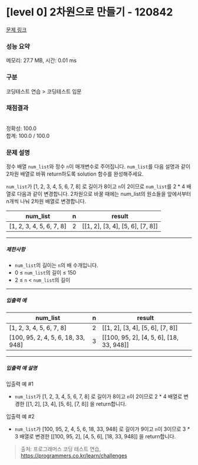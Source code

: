 # [level 0] 2차원으로 만들기 - 120842 

[문제 링크](https://school.programmers.co.kr/learn/courses/30/lessons/120842) 

### 성능 요약

메모리: 27.7 MB, 시간: 0.01 ms

### 구분

코딩테스트 연습 > 코딩테스트 입문

### 채점결과

<br/>정확성: 100.0<br/>합계: 100.0 / 100.0

### 문제 설명

<p style="user-select: auto;">정수 배열 <code style="user-select: auto;">num_list</code>와 정수&nbsp;<code style="user-select: auto;">n</code>이 매개변수로 주어집니다. <code style="user-select: auto;">num_list</code>를 다음 설명과 같이 2차원 배열로 바꿔 return하도록 solution 함수를 완성해주세요.</p>

<p style="user-select: auto;"><code style="user-select: auto;">num_list</code>가 [1, 2, 3, 4, 5, 6, 7, 8] 로 길이가 8이고 <code style="user-select: auto;">n</code>이 2이므로 <code style="user-select: auto;">num_list</code>를 2 * 4 배열로 다음과 같이 변경합니다. 2차원으로 바꿀 때에는 num_list의 원소들을 앞에서부터 n개씩 나눠 2차원 배열로 변경합니다.</p>
<table class="table" style="user-select: auto;">
        <thead style="user-select: auto;"><tr style="user-select: auto;">
<th style="user-select: auto;">num_list</th>
<th style="user-select: auto;">n</th>
<th style="user-select: auto;">result</th>
</tr>
</thead>
        <tbody style="user-select: auto;"><tr style="user-select: auto;">
<td style="user-select: auto;">[1, 2, 3, 4, 5, 6, 7, 8]</td>
<td style="user-select: auto;">2</td>
<td style="user-select: auto;">[[1, 2], [3, 4], [5, 6], [7, 8]]</td>
</tr>
</tbody>
      </table>
<hr style="user-select: auto;">

<h5 style="user-select: auto;">제한사항</h5>

<ul style="user-select: auto;">
<li style="user-select: auto;"><code style="user-select: auto;">num_list</code>의 길이는&nbsp;<code style="user-select: auto;">n</code>의 배 수개입니다.</li>
<li style="user-select: auto;">0 ≤ <code style="user-select: auto;">num_list</code>의 길이 ≤ 150</li>
<li style="user-select: auto;">2 ≤ <code style="user-select: auto;">n</code> &lt; <code style="user-select: auto;">num_list</code>의 길이</li>
</ul>

<hr style="user-select: auto;">

<h5 style="user-select: auto;">입출력 예</h5>
<table class="table" style="user-select: auto;">
        <thead style="user-select: auto;"><tr style="user-select: auto;">
<th style="user-select: auto;">num_list</th>
<th style="user-select: auto;">n</th>
<th style="user-select: auto;">result</th>
</tr>
</thead>
        <tbody style="user-select: auto;"><tr style="user-select: auto;">
<td style="user-select: auto;">[1, 2, 3, 4, 5, 6, 7, 8]</td>
<td style="user-select: auto;">2</td>
<td style="user-select: auto;">[[1, 2], [3, 4], [5, 6], [7, 8]]</td>
</tr>
<tr style="user-select: auto;">
<td style="user-select: auto;">[100, 95, 2, 4, 5, 6, 18, 33, 948]</td>
<td style="user-select: auto;">3</td>
<td style="user-select: auto;">[[100, 95, 2], [4, 5, 6], [18, 33, 948]]</td>
</tr>
</tbody>
      </table>
<hr style="user-select: auto;">

<h5 style="user-select: auto;">입출력 예 설명</h5>

<p style="user-select: auto;">입출력 예 #1</p>

<ul style="user-select: auto;">
<li style="user-select: auto;"><code style="user-select: auto;">num_list</code>가 [1, 2, 3, 4, 5, 6, 7, 8] 로 길이가 8이고 <code style="user-select: auto;">n</code>이 2이므로 2 * 4 배열로 변경한 [[1, 2], [3, 4], [5, 6], [7, 8]] 을 return합니다.</li>
</ul>

<p style="user-select: auto;">입출력 예 #2</p>

<ul style="user-select: auto;">
<li style="user-select: auto;"><code style="user-select: auto;">num_list</code>가 [100, 95, 2, 4, 5, 6, 18, 33, 948] 로 길이가 9이고 <code style="user-select: auto;">n</code>이 3이므로 3 * 3 배열로 변경한 [[100, 95, 2], [4, 5, 6], [18, 33, 948]] 을 return합니다.</li>
</ul>


> 출처: 프로그래머스 코딩 테스트 연습, https://programmers.co.kr/learn/challenges